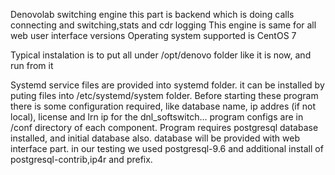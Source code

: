 Denovolab switching engine
this part is backend which is doing calls connecting and switching,stats and cdr logging
This engine is same for  all web user interface versions
Operating system supported is CentOS 7

Typical instalation is to put all under /opt/denovo folder like it is now, and run from it

Systemd service files are provided into systemd folder. it can be installed by puting files into /etc/systemd/system folder.
Before starting these program there is some configuration required, like database name, ip addres (if not local), license and
lrn ip for the dnl_softswitch... program configs are in /conf directory of each component.
Program requires postgresql database installed, and initial database also. database will be provided with web interface part.
in our testing we used postgresql-9.6 and additional install of postgresql-contrib,ip4r and prefix.

